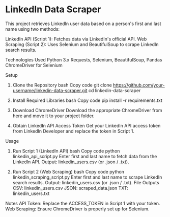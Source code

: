 # LinkedIn Data Scraper
This project retrieves LinkedIn user data based on a person's first and last name using two methods:

LinkedIn API (Script 1): Fetches data via LinkedIn's official API.
Web Scraping (Script 2): Uses Selenium and BeautifulSoup to scrape LinkedIn search results.

Technologies Used
Python 3.x
Requests, Selenium, BeautifulSoup, Pandas
ChromeDriver for Selenium

Setup
1. Clone the Repository
bash
Copy code
git clone https://github.com/your-username/linkedin-data-scraper.git
cd linkedin-data-scraper

2. Install Required Libraries
bash
Copy code
pip install -r requirements.txt

3. Download ChromeDriver
Download the appropriate ChromeDriver from here and move it to your project folder.

4. Obtain LinkedIn API Access Token
Get your LinkedIn API access token from LinkedIn Developer and replace the token in Script 1.

Usage
1. Run Script 1 (LinkedIn API)
bash
Copy code
python linkedin_api_script.py
Enter first and last name to fetch data from the LinkedIn API.
Output: linkedin_users.csv (or .json / .txt).

2. Run Script 2 (Web Scraping)
bash
Copy code
python linkedin_scraping_script.py
Enter first and last name to scrape LinkedIn search results.
Output: linkedin_users.csv (or .json / .txt).
File Outputs
CSV: linkedin_users.csv
JSON: scraped_data.json
TXT: linkedin_users.txt

Notes
API Token: Replace the ACCESS_TOKEN in Script 1 with your token.
Web Scraping: Ensure ChromeDriver is properly set up for Selenium.
